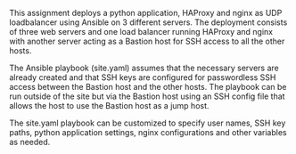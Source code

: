 This assignment deploys a python application, HAProxy and nginx as UDP loadbalancer using Ansible on 3 different servers. The deployment consists of three web servers and one load balancer running HAProxy and nginx with another server acting as a Bastion host for SSH access to all the other hosts.

The Ansible playbook (site.yaml) assumes that the necessary servers are already created and that SSH keys are configured for passwordless SSH access between the Bastion host and the other hosts. The playbook can be run outside of the site but via the Bastion host using an SSH config file that allows the host to use the Bastion host as a jump host.

The site.yaml playbook can be customized to specify user names, SSH key paths, python application settings, nginx configurations and other variables as needed.





